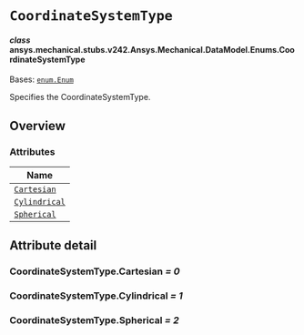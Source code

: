 # `CoordinateSystemType`



#### *class* ansys.mechanical.stubs.v242.Ansys.Mechanical.DataModel.Enums.CoordinateSystemType

Bases: [`enum.Enum`](https://docs.python.org/3/library/enum.html#enum.Enum)

Specifies the CoordinateSystemType.

<!-- !! processed by numpydoc !! -->

<a id="overview"></a>

## Overview

### Attributes

| Name |
| ---------------------------------------------------- |
| [`Cartesian`](#CoordinateSystemType.Cartesian) |
| [`Cylindrical`](#CoordinateSystemType.Cylindrical) |
| [`Spherical`](#CoordinateSystemType.Spherical) |

<a id="attribute-detail"></a>

## Attribute detail

<a id="CoordinateSystemType.Cartesian"></a>

### CoordinateSystemType.Cartesian *= 0*

<a id="CoordinateSystemType.Cylindrical"></a>

### CoordinateSystemType.Cylindrical *= 1*

<a id="CoordinateSystemType.Spherical"></a>

### CoordinateSystemType.Spherical *= 2*


